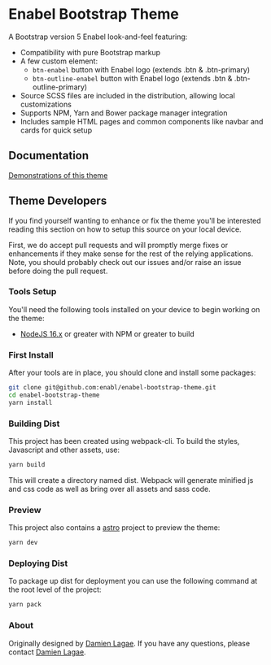 # Enabel Bootstrap Theme

A Bootstrap version 5 Enabel look-and-feel featuring:

- Compatibility with pure Bootstrap markup
- A few custom element:
  - `btn-enabel` button with Enabel logo (extends .btn & .btn-primary)
  - `btn-outline-enabel` button with Enabel logo (extends .btn & .btn-outline-primary)
- Source SCSS files are included in the distribution, allowing local customizations
- Supports NPM, Yarn and Bower package manager integration
- Includes sample HTML pages and common components like navbar and cards for quick setup

## Documentation

[Demonstrations of this theme](https://enabel.github.io/enabel-bootstrap-theme/)

## Theme Developers

If you find yourself wanting to enhance or fix the theme you'll be interested reading this
section on how to setup this source on your local device.

First, we do accept pull requests and will promptly merge fixes or enhancements if they
make sense for the rest of the relying applications. Note, you should probably check out
our issues and/or raise an issue before doing the pull request.

### Tools Setup

You'll need the following tools installed on your device to begin working on the theme:

- [NodeJS 16.x](https://nodejs.org/en/) or greater with NPM or greater to build

### First Install

After your tools are in place, you should clone and install some packages:

```bash
git clone git@github.com:enabl/enabel-bootstrap-theme.git
cd enabel-bootstrap-theme
yarn install
```

### Building Dist

This project has been created using webpack-cli. To build the styles, Javascript and other assets, use:

```bash
yarn build
```

This will create a directory named dist. Webpack will generate minified js and css code as well as bring over all assets and sass code.

### Preview

This project also contains a [astro](https://astro.build) project to preview the theme:

```bash
yarn dev
```

### Deploying Dist

To package up dist for deployment you can use the following command at the root level of the project:

```bash
yarn pack
```

### About

Originally designed by [Damien Lagae][1]. If you have any questions, please contact [Damien Lagae][1].

[1]: mailto:damien.lagae@enabel.be
